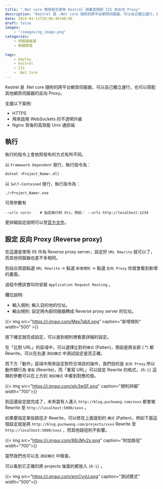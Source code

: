 ```yaml
---
title: ".Net core 應用程式使用 Kestrel 部署並搭配 IIS 來反向 Proxy"
description: "Kestrel 是 .Net core 隨附的跨平台網頁伺服器，可以自己獨立運行，也可以搭配其他網頁伺服器的反向 Proxy。"
date: 2019-04-11T20:00:48+08:00
draft: false
images:
    - "/images/og_image.png"
categories:
    - 伺服器維運
    - 軟體開發
    
tags:
    - deploy
    - kestrel
    - IIS
    - .Net Core
---
```


Kestrel 是 .Net core 隨附的跨平台網頁伺服器，可以自己獨立運行，也可以搭配其他網頁伺服器的反向 Proxy。

<!--more-->

支援以下案例:

- HTTPS
- 用來啟用 WebSockets 的不透明升級
- Nginx 背後的高效能 Unix 通訊端

## 執行

執行的指令上會依照發布的方式有所不同。

以 `Framework Dependent` 發行，執行指令為：

```sh
dotnet <Project_Name>.dll
```

以 `Self-Contained` 發行，執行指令為：
```sh
./<Project_Name>.exe
```

可用參數有
```
--urls <uri>    # 指定執行的 Uri，例如： --urls http://localhost:1234
```

更詳細設定說明可以至[官方文件](https://docs.microsoft.com/zh-tw/aspnet/core/fundamentals/servers/kestrel?view=aspnetcore-2.1#kestrel-options)。


## 設定 反向 Proxy (Reverse proxy)

在這邊是使用 IIS 作為 Reverse proxy server，設定好 `URL Rewrite` 就可以了，而其他伺服器也差不多相同。

到站台頁面點選 `URL Rewrite` -> 點選 `新增規則` -> 點選 `反向 Proxy` 你就會看到新增的畫面。

過程中應該會叫你安裝 `Application Request Routing` 。


欄位說明:

- 輸入規則: 輸入目的地的位址。
- 輸出規則: 設定將內部伺服器轉成 Reverse proxy server 的位址。

{{< img src="https://i.imgur.com/Mex7gbX.png" caption="新增規則" width="500" >}} 


按下確定就完成設定，可以進到規則裡看更詳細的設定。

在「比對 URL」的區域中，可以選擇比對的`模式` (Patten)，預設是將全部 (.*) 都 Rewrite，可以在右邊 `測試模式` 中測試設定是否正確。

而下方「動作」區域中用來設定對符合項目的操作，我們目的是 `反向 Proxy` 所以動作類行為 `重寫` (Rewrite)，而「重寫 URL」可以設定 Rewrite 的格式，`{R:1}` 這類的參數可以在上方的 `測試模式` 中看到對應的值。

{{< img src="https://i.imgur.com/pIv3wSF.png" caption="規則詳細" width="700">}} 

到這邊設定就完成了，未來當有人連入 `http://blog.puckwang.com/xxxx` 都會被 Rewrite 至 `http://localhost:5000/xxxx` 。

如果要指定某些路徑才 Rewrite，可以修在上面提到的 `模式` (Patten)，例如下面這個設定就是將 `http://blog.puckwang.com/projects/xxxx` Rewrite 至 `http://localhost:5000/xxxx` ，而其他路徑則不影響。

{{< img src="https://i.imgur.com/88UMy2x.png" caption="附加路徑" width="700">}} 


當然我們也可以去 `測試模式` 中檢查。

可以看到它正確的將 projects 後面的都放入 `{R:1}` 。

{{< img src="https://i.imgur.com/enrCynU.png" caption="測試模式" width="500">}} 

